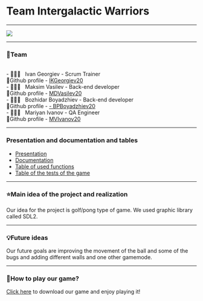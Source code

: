 <h1>Team Intergalactic Warriors</h1>
<hr>
<img src = "https://user-images.githubusercontent.com/85335663/144723982-d20515c6-cb65-4ede-a673-7e8a28918a82.png">
<hr>
<h3>👥Team</h3>
<br>
- 👨🏻‍💻 &nbsp; Ivan Georgiev - Scrum Trainer
<br>
🔹Github profile - <a href = "https://github.com/ikgeorgiev20">IKGeorgiev20</a>
<br>
- 👨🏻‍💻 &nbsp; Maksim Vasilev  - Back-end developer
<br>
🔹Github profile - <a href = "https://github.com/MDVasilev20">MDVasilev20</a>
<br>
- 👨🏻‍💻 &nbsp; Bozhidar Boyadzhiev - Back-end developer
<br>
🔹Github profile - <a href = "https://github.com/BozhidarBoyadzhiev">-    BPBoyadzhiev20</a>
<br>
- 👨🏻‍💻 &nbsp; Mariyan Ivanov - QA Engineer
<br>
🔹Github profile - <a href = "https://github.com/MVIvanov20">MVIvanov20</a>
<hr>
<h3>Presentation and documentation and tables</h3>
<ul>
  <li><a href="https://github.com/BozhidarBoyadzhiev/Intergalactic-warriors/raw/main/Documentaion%2C%20Presentation%20and%20Table%20for%20Quality%20Assurance%20tests/Presentation.pptx">Presentation</a></li>
  <li><a href="https://github.com/BozhidarBoyadzhiev/Intergalactic-warriors/raw/main/Documentaion%2C%20Presentation%20and%20Table%20for%20Quality%20Assurance%20tests/Documentation%20.docx">Documentation</a></li>
  <li><a href="https://github.com/BozhidarBoyadzhiev/Intergalactic-warriors/raw/main/Documentaion%2C%20Presentation%20and%20Table%20for%20Quality%20Assurance%20tests/Table%20of%20the%20used%20functions.xlsx">Table of used functions</a></li>
  <li><a href="https://github.com/BozhidarBoyadzhiev/Intergalactic-warriors/raw/main/Documentaion%2C%20Presentation%20and%20Table%20for%20Quality%20Assurance%20tests/Quality_Assurance_Tests.xlsx">Table of the tests of the game</a></li>
</ul>
<hr>
<h3>⭐Main idea of the project and realization</h3>
Our idea for the project is golf/pong type of game. We used graphic library called SDL2.
<hr>
<h3>💡Future ideas</h3>
Our future goals are improving the movement of the ball and some of the bugs and adding different walls and one other gamemode.
<hr>
<h3>📁How to play our game?</h3>
<a href="https://github.com/BozhidarBoyadzhiev/Intergalactic-warriors/releases/download/Game/Gong.zip">Click here</a> to download our game and enjoy playing it!
